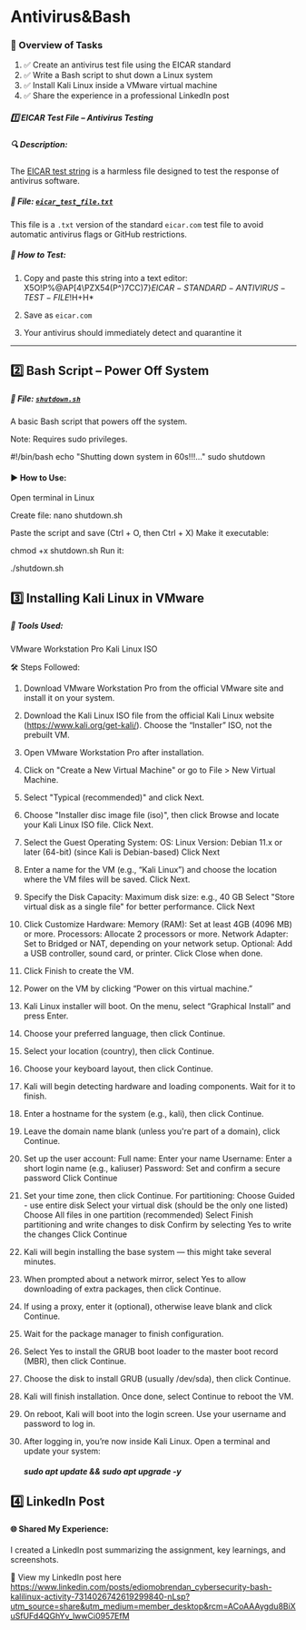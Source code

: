 # Antivirus&Bash
### 📌 Overview of Tasks

1. ✅ Create an antivirus test file using the EICAR standard
2. ✅ Write a Bash script to shut down a Linux system
3. ✅ Install Kali Linux inside a VMware virtual machine
4. ✅ Share the experience in a professional LinkedIn post


##### 1️⃣ EICAR Test File – Antivirus Testing

##### 🔍 Description:
The [EICAR test string](https://www.eicar.org/?page_id=3950) is a harmless file designed to test the response of antivirus software.

##### 📄 File: [`eicar_test_file.txt`](./eicar_test_file.txt)
This file is a `.txt` version of the standard `eicar.com` test file to avoid automatic antivirus flags or GitHub restrictions.

##### 🧪 How to Test:
1. Copy and paste this string into a text editor:
X5O!P%@AP[4\PZX54(P^)7CC)7}$EICAR-STANDARD-ANTIVIRUS-TEST-FILE!$H+H*

2. Save as `eicar.com`
3. Your antivirus should immediately detect and quarantine it

---

## 2️⃣ Bash Script – Power Off System

##### 📜 File: [`shutdown.sh`](./shutdown.sh)
A basic Bash script that powers off the system.

Note: Requires sudo privileges.

#!/bin/bash
echo "Shutting down system in 60s!!!..."
sudo shutdown

#### ▶️ How to Use:
Open terminal in Linux

Create file:
nano shutdown.sh

Paste the script and save (Ctrl + O, then Ctrl + X)
Make it executable:

chmod +x shutdown.sh
Run it:

./shutdown.sh

## 3️⃣ Installing Kali Linux in VMware
##### 🧰 Tools Used:
VMware Workstation Pro
Kali Linux ISO

🛠️ Steps Followed:
1. Download VMware Workstation Pro from the official VMware site and install it on your system.

2. Download the Kali Linux ISO file from the official Kali Linux website (https://www.kali.org/get-kali/). Choose the “Installer” ISO, not the prebuilt VM.

3. Open VMware Workstation Pro after installation.

4. Click on "Create a New Virtual Machine" or go to File > New Virtual Machine.

5. Select "Typical (recommended)" and click Next.

6. Choose "Installer disc image file (iso)", then click Browse and locate your Kali Linux ISO file. Click Next.

7. Select the Guest Operating System:
    OS: Linux
    Version: Debian 11.x or later (64-bit) (since Kali is Debian-based)
    Click Next

8. Enter a name for the VM (e.g., “Kali Linux”) and choose the location where the VM files will be saved. Click Next.

9. Specify the Disk Capacity:
    Maximum disk size: e.g., 40 GB
    Select "Store virtual disk as a single file" for better performance.
   Click Next

9. Click Customize Hardware:
  Memory (RAM): Set at least 4GB (4096 MB) or more.
  Processors: Allocate 2 processors or more.
  Network Adapter: Set to Bridged or NAT, depending on your network setup.
  Optional: Add a USB controller, sound card, or printer.
  Click Close when done.

10. Click Finish to create the VM.

11. Power on the VM by clicking “Power on this virtual machine.”

12. Kali Linux installer will boot. On the menu, select “Graphical Install” and press Enter.

13. Choose your preferred language, then click Continue.

14. Select your location (country), then click Continue.

15. Choose your keyboard layout, then click Continue.

16. Kali will begin detecting hardware and loading components. Wait for it to finish.

17. Enter a hostname for the system (e.g., kali), then click Continue.

18. Leave the domain name blank (unless you're part of a domain), click Continue.

19. Set up the user account:
    Full name: Enter your name
    Username: Enter a short login name (e.g., kaliuser)
    Password: Set and confirm a secure password
    Click Continue

20. Set your time zone, then click Continue.
    For partitioning:
    Choose Guided - use entire disk
    Select your virtual disk (should be the only one listed)
    Choose All files in one partition (recommended)
    Select Finish partitioning and write changes to disk
    Confirm by selecting Yes to write the changes
    Click Continue

21. Kali will begin installing the base system — this might take several minutes.

22. When prompted about a network mirror, select Yes to allow downloading of extra packages, then click Continue.

23. If using a proxy, enter it (optional), otherwise leave blank and click Continue.

24. Wait for the package manager to finish configuration.

25. Select Yes to install the GRUB boot loader to the master boot record (MBR), then click Continue.

26. Choose the disk to install GRUB (usually /dev/sda), then click Continue.

27. Kali will finish installation. Once done, select Continue to reboot the VM.

28. On reboot, Kali will boot into the login screen. Use your username and password to log in.

29. After logging in, you’re now inside Kali Linux. Open a terminal and update your system:
    ##### sudo apt update && sudo apt upgrade -y


## 4️⃣ LinkedIn Post
#### 🌐 Shared My Experience:
I created a LinkedIn post summarizing the assignment, key learnings, and screenshots.

🔗 View my LinkedIn post here
https://www.linkedin.com/posts/ediomobrendan_cybersecurity-bash-kalilinux-activity-7314026742619299840-nLsp?utm_source=share&utm_medium=member_desktop&rcm=ACoAAAygdu8BiXuSfUFd4QGhYv_lwwCi0957EfM
